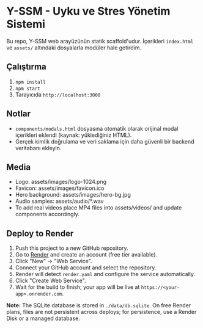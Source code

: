 # Y-SSM - Uyku ve Stres Yönetim Sistemi

Bu repo, Y-SSM web arayüzünün statik scaffold'udur. İçerikleri `index.html` ve `assets/` altındaki dosyalarla modüler hale getirdim.

## Çalıştırma
1. `npm install`
2. `npm start`
3. Tarayıcıda `http://localhost:3000`

## Notlar
- `components/modals.html` dosyasına otomatik olarak orijinal modal içerikleri eklendi (kaynak: yüklediğiniz HTML).
- Gerçek kimlik doğrulama ve veri saklama için daha güvenli bir backend veritabanı ekleyin.


## Media
- Logo: assets/images/logo-1024.png
- Favicon: assets/images/favicon.ico
- Hero background: assets/images/hero-bg.jpg
- Audio samples: assets/audio/*.wav
- To add real videos place MP4 files into assets/videos/ and update components accordingly.

## Deploy to Render

1. Push this project to a new GitHub repository.
2. Go to [Render](https://render.com) and create an account (free tier available).
3. Click "New" → "Web Service".
4. Connect your GitHub account and select the repository.
5. Render will detect `render.yaml` and configure the service automatically.
6. Click "Create Web Service".
7. Wait for the build to finish; your app will be live at `https://<your-app>.onrender.com`.

**Note:** The SQLite database is stored in `./data/db.sqlite`. On free Render plans, files are not persistent across deploys; for persistence, use a Render Disk or a managed database.
